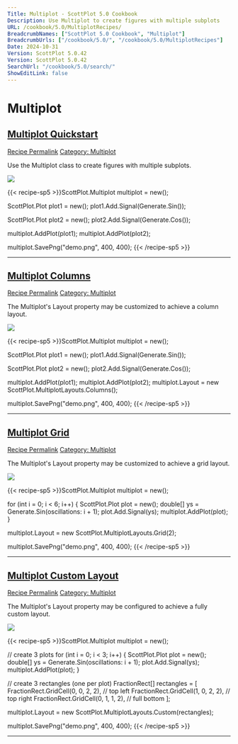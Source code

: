 ```yaml
---
Title: Multiplot - ScottPlot 5.0 Cookbook
Description: Use Multiplot to create figures with multiple subplots
URL: /cookbook/5.0/MultiplotRecipes/
BreadcrumbNames: ["ScottPlot 5.0 Cookbook", "Multiplot"]
BreadcrumbUrls: ["/cookbook/5.0/", "/cookbook/5.0/MultiplotRecipes"]
Date: 2024-10-31
Version: ScottPlot 5.0.42
Version: ScottPlot 5.0.42
SearchUrl: "/cookbook/5.0/search/"
ShowEditLink: false
---
```


<h1>Multiplot</h1>


<h2 style='border-bottom: 0;'><a href='/cookbook/5.0/MultiplotRecipes/MultiplotQuickstart'>Multiplot Quickstart</a></h2>

<div class="d-flex mb-2">
<a class="btn btn-sm btn-primary me-1" href="/cookbook/5.0/MultiplotRecipes/MultiplotQuickstart">Recipe Permalink</a>
<a class="btn btn-sm btn-success me-1" href="/cookbook/5.0/MultiplotRecipes">Category: Multiplot</a>
</div>

Use the Multiplot class to create figures with multiple subplots.

[![](/cookbook/5.0/images/MultiplotQuickstart.png?241031194635)](/cookbook/5.0/images/MultiplotQuickstart.png?241031194635)

{{< recipe-sp5 >}}ScottPlot.Multiplot multiplot = new();

ScottPlot.Plot plot1 = new();
plot1.Add.Signal(Generate.Sin());

ScottPlot.Plot plot2 = new();
plot2.Add.Signal(Generate.Cos());

multiplot.AddPlot(plot1);
multiplot.AddPlot(plot2);

multiplot.SavePng("demo.png", 400, 400);
{{< /recipe-sp5 >}}

<hr class='my-5 invisible'>



<h2 style='border-bottom: 0;'><a href='/cookbook/5.0/MultiplotRecipes/MultiplotColumns'>Multiplot Columns</a></h2>

<div class="d-flex mb-2">
<a class="btn btn-sm btn-primary me-1" href="/cookbook/5.0/MultiplotRecipes/MultiplotColumns">Recipe Permalink</a>
<a class="btn btn-sm btn-success me-1" href="/cookbook/5.0/MultiplotRecipes">Category: Multiplot</a>
</div>

The Multiplot's Layout property may be customized to achieve a column layout.

[![](/cookbook/5.0/images/MultiplotColumns.png?241031194635)](/cookbook/5.0/images/MultiplotColumns.png?241031194635)

{{< recipe-sp5 >}}ScottPlot.Multiplot multiplot = new();

ScottPlot.Plot plot1 = new();
plot1.Add.Signal(Generate.Sin());

ScottPlot.Plot plot2 = new();
plot2.Add.Signal(Generate.Cos());

multiplot.AddPlot(plot1);
multiplot.AddPlot(plot2);
multiplot.Layout = new ScottPlot.MultiplotLayouts.Columns();

multiplot.SavePng("demo.png", 400, 400);
{{< /recipe-sp5 >}}

<hr class='my-5 invisible'>



<h2 style='border-bottom: 0;'><a href='/cookbook/5.0/MultiplotRecipes/MultiplotGrid'>Multiplot Grid</a></h2>

<div class="d-flex mb-2">
<a class="btn btn-sm btn-primary me-1" href="/cookbook/5.0/MultiplotRecipes/MultiplotGrid">Recipe Permalink</a>
<a class="btn btn-sm btn-success me-1" href="/cookbook/5.0/MultiplotRecipes">Category: Multiplot</a>
</div>

The Multiplot's Layout property may be customized to achieve a grid layout.

[![](/cookbook/5.0/images/MultiplotGrid.png?241031194635)](/cookbook/5.0/images/MultiplotGrid.png?241031194635)

{{< recipe-sp5 >}}ScottPlot.Multiplot multiplot = new();

for (int i = 0; i < 6; i++)
{
    ScottPlot.Plot plot = new();
    double[] ys = Generate.Sin(oscillations: i + 1);
    plot.Add.Signal(ys);
    multiplot.AddPlot(plot);
}

multiplot.Layout = new ScottPlot.MultiplotLayouts.Grid(2);

multiplot.SavePng("demo.png", 400, 400);
{{< /recipe-sp5 >}}

<hr class='my-5 invisible'>



<h2 style='border-bottom: 0;'><a href='/cookbook/5.0/MultiplotRecipes/MultiplotCustom'>Multiplot Custom Layout</a></h2>

<div class="d-flex mb-2">
<a class="btn btn-sm btn-primary me-1" href="/cookbook/5.0/MultiplotRecipes/MultiplotCustom">Recipe Permalink</a>
<a class="btn btn-sm btn-success me-1" href="/cookbook/5.0/MultiplotRecipes">Category: Multiplot</a>
</div>

The Multiplot's Layout property may be configured to achieve a fully custom layout.

[![](/cookbook/5.0/images/MultiplotCustom.png?241031194635)](/cookbook/5.0/images/MultiplotCustom.png?241031194635)

{{< recipe-sp5 >}}ScottPlot.Multiplot multiplot = new();

// create 3 plots
for (int i = 0; i < 3; i++)
{
    ScottPlot.Plot plot = new();
    double[] ys = Generate.Sin(oscillations: i + 1);
    plot.Add.Signal(ys);
    multiplot.AddPlot(plot);
}

// create 3 rectangles (one per plot)
FractionRect[] rectangles = [
    FractionRect.GridCell(0, 0, 2, 2), // top left
    FractionRect.GridCell(1, 0, 2, 2), // top right
    FractionRect.GridCell(0, 1, 1, 2), // full bottom
];

multiplot.Layout = new ScottPlot.MultiplotLayouts.Custom(rectangles);

multiplot.SavePng("demo.png", 400, 400);
{{< /recipe-sp5 >}}

<hr class='my-5 invisible'>


